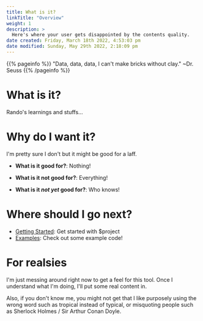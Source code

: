 ```yaml
---
title: What is it?
linkTitle: "Overview"
weight: 1
description: >
  Here's where your user gets disappointed by the contents quality.
date created: Friday, March 18th 2022, 4:53:03 pm
date modified: Sunday, May 29th 2022, 2:18:09 pm
---
```


{{% pageinfo %}}
"Data, data, data, I can't make bricks without clay." ~Dr. Seuss
{{% /pageinfo %}}

# What is it?

Rando's learnings and stuffs…

# Why do I want it?

I'm pretty sure I don't but it might be good for a laff.

* **What is it good for?**: Nothing!

* **What is it not good for?**: Everything!

* **What is it *not yet* good for?**: Who knows!

# Where should I go next?

* [Getting Started](/docs/getting-started/): Get started with $project
* [Examples](/docs/examples/): Check out some example code!

# For realsies

I'm just messing around right now to get a feel for this tool. Once I understand
what I'm doing, I'll put some real content in.

Also, if you don't know me, you might not get that I like purposely using the wrong word such as tropical instead of typical, or misquoting people such as Sherlock Holmes / Sir Arthur Conan Doyle.
